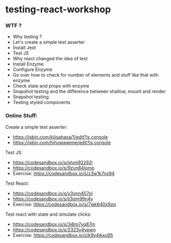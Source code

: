# testing-react-workshop

### WTF ?

* Why testing ?
* Let's create a simple test asserter
* Install Jest
* Test JS
* Why react changed the idea of test
* Install Enzyme
* Configure Enzyme
* Go over how to check for number of elements and stuff like that with enzyme
* Check state and props with enzyme
* Snapshot testing and the difference between shallow, mount and render
* Snapshot testing
* Testing styled components


### Online Stuff:

Create a simple test asserter:
  * https://jsbin.com/kijisahasa/1/edit?js,console
  * https://jsbin.com/hihowaqeme/edit?js,console

Test JS:
  * https://codesandbox.io/s/qlvm92z92j
  * https://codesandbox.io/s/9zyn84lomp
  * Exercise: https://codesandbox.io/s/z3w1k7nx94

Test React:
 * https://codesandbox.io/s/v3vnn457ol
 * https://codesandbox.io/s/jj3qm99n4v
 * Exercise: https://codesandbox.io/s/7wk640x9zq

 Test react with state and simulate clicks:
  * https://codesandbox.io/s/34lm7yq87m
  * https://codesandbox.io/s/2323v4vpwn
  * Exercise: https://codesandbox.io/s/k9y4jkxo95

